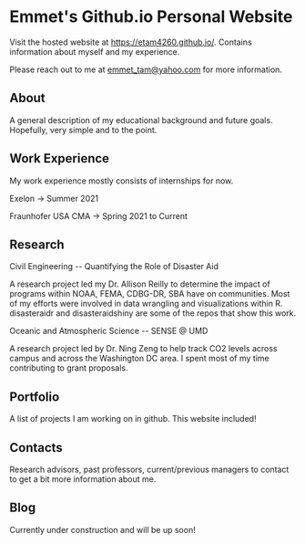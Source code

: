 # Emmet's Github.io Personal Website

Visit the hosted website at https://etam4260.github.io/. 
Contains information about myself and my experience.

Please reach out to me at emmet_tam@yahoo.com for more information.

## About
A general description of my educational background and future goals. Hopefully,
very simple and to the point. 

## Work Experience
My work experience mostly consists of internships for now.

Exelon -> Summer 2021

Fraunhofer USA CMA -> Spring 2021 to Current

## Research 
Civil Engineering -- Quantifying the Role of Disaster Aid

A research project led my Dr. Allison Reilly to determine the impact of programs
within NOAA, FEMA, CDBG-DR, SBA have on communities. Most of my efforts were involved
in data wrangling and visualizations within R. disasteraidr and disasteraidshiny 
are some of the repos that show this work.

Oceanic and Atmospheric Science -- SENSE @ UMD

A research project led by Dr. Ning Zeng to help track CO2 levels across campus 
and across the Washington DC area. I spent most of my time contributing to grant
proposals.

## Portfolio 
A list of projects I am working on in github. This website included!


## Contacts 
Research advisors, past professors, current/previous managers to contact 
to get a bit more information about me.


## Blog
Currently under construction and will be up soon!